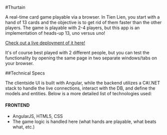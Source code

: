 #Thurtain

A real-time card game playable via a browser. In Tien Lien, you start with a hand of 13 cards and the objective is to get rid of them faster than the other players. The game is playable with 2-4 players, but this app is an implementation of heads-up 13, uno versus uno!

[Check out a live deployment of it here!](http://thurtain.massiveflavor.net) 

It's of course best played with 2 different people, but you can test the functionality by opening the same page in two separate windows/tabs on your browser.

##Technical Specs

The clientside UI is built with Angular, while the backend utilizes a C#/.NET stack to handle the live connections, interact with the DB, and define the models and entities. Below is a more detailed list of technologies used:

#### FRONTEND
* AngularJS, HTML5, CSS
* The game logic is handled here (what hands are playable, what beats what, etc.)